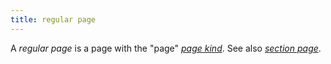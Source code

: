 ```yaml
---
title: regular page
---
```


A _regular page_ is a page with the "page" [_page kind_](g). See also [_section page_](g).
